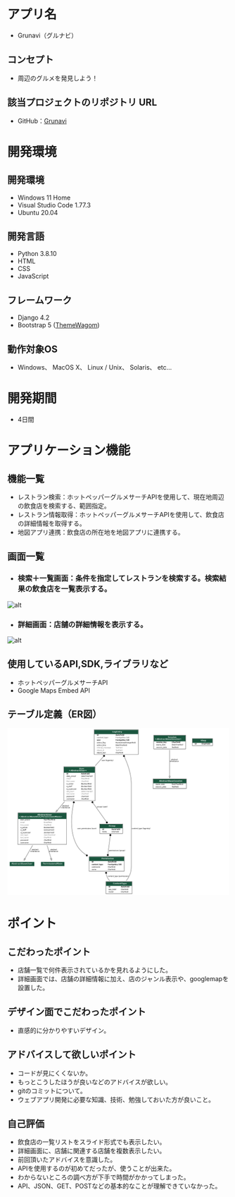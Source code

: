 # アプリ名
- Grunavi（グルナビ）

## コンセプト
- 周辺のグルメを発見しよう！

## 該当プロジェクトのリポジトリ URL
- GitHub：[Grunavi](https://github.com/sorandada/RPRO)

# 開発環境
## 開発環境
- Windows 11 Home
- Visual Studio Code 1.77.3
- Ubuntu 20.04

## 開発言語
- Python 3.8.10
- HTML
- CSS
- JavaScript

## フレームワーク
- Django 4.2
- Bootstrap 5 ([ThemeWagom](https://themewagon.com/theme-framework/bootstrap-5/))

## 動作対象OS
- Windows、
MacOS X、
Linux / Unix、
Solaris、
etc...

# 開発期間
- 4日間

# アプリケーション機能

## 機能一覧
- レストラン検索：ホットペッパーグルメサーチAPIを使用して、現在地周辺の飲食店を検索する、範囲指定。
- レストラン情報取得：ホットペッパーグルメサーチAPIを使用して、飲食店の詳細情報を取得する。
- 地図アプリ連携：飲食店の所在地を地図アプリに連携する。

## 画面一覧
- ### 検索＋一覧画面：条件を指定してレストランを検索する。検索結果の飲食店を一覧表示する。
![alt](gif/MainPage.gif)
- ### 詳細画面：店舗の詳細情報を表示する。
![alt](gif/DetailPage.gif)

## 使用しているAPI,SDK,ライブラリなど
- ホットペッパーグルメサーチAPI
- Google Maps Embed API



## テーブル定義（ER図）
![alt](gif/er_diagram.png)

# ポイント
## こだわったポイント
- 店舗一覧で何件表示されているかを見れるようにした。
- 詳細画面では、店舗の詳細情報に加え、店のジャンル表示や、googlemapを設置した。

## デザイン面でこだわったポイント
- 直感的に分かりやすいデザイン。

## アドバイスして欲しいポイント
- コードが見にくくないか。
- もっとこうしたほうが良いなどのアドバイスが欲しい。
- gitのコミットについて。
- ウェブアプリ開発に必要な知識、技術、勉強しておいた方が良いこと。


## 自己評価
- 飲食店の一覧リストをスライド形式でも表示したい。
- 詳細画面に、店舗に関連する店舗を複数表示したい。
- 前回頂いたアドバイスを意識した。
- APIを使用するのが初めてだったが、使うことが出来た。
- わからないところの調べ方が下手で時間がかかってしまった。
- API、JSON、GET、POSTなどの基本的なことが理解できていなかった。
